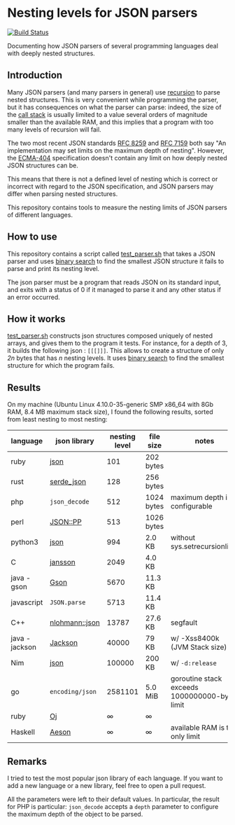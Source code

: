 # Nesting levels for JSON parsers
[![Build Status](https://travis-ci.org/lovasoa/bad_json_parsers.svg?branch=master)](https://travis-ci.org/lovasoa/bad_json_parsers)

Documenting how JSON parsers of several programming languages deal with deeply nested structures.

## Introduction

Many JSON parsers (and many parsers in general) use [recursion](https://en.wikipedia.org/wiki/Recursion_(computer_science))
to parse nested structures.
This is very convenient while programming the parser, but it has consequences on what the parser can parse:
indeed, the size of the [call stack](https://en.wikipedia.org/wiki/Call_stack) is usually limited to a value several orders of magnitude smaller
than the available RAM, and this implies that a program with too many levels of recursion will fail.

The two most recent JSON standards [RFC 8259](https://tools.ietf.org/html/rfc8259) and [RFC 7159](https://tools.ietf.org/html/rfc7159) both say "An implementation may set limits on the maximum depth of nesting". 
However, the [ECMA-404](http://www.ecma-international.org/publications/files/ECMA-ST/ECMA-404.pdf) specification
doesn't contain any limit on how deeply nested JSON structures can be. 

This means that there is not a defined level of nesting which is correct or incorrect with regard to the JSON specification, and JSON parsers may differ when parsing nested structures.

This repository contains tools to measure the nesting limits of JSON parsers of different languages.

## How to use

This repository contains a script called [test_parser.sh](test_parser.sh) that takes a JSON parser and uses [binary search](https://en.wikipedia.org/wiki/Binary_search_algorithm) to find the smallest JSON structure it fails to parse and print its nesting level.

The json parser must be a program that reads JSON on its standard input, and exits with a status of 0 if it managed to parse it and any other status if an error occurred.

## How it works

[test_parser.sh](test_parser.sh) constructs json structures composed uniquely of nested arrays, and gives them to the program it tests. For instance, for a depth of 3, it builds the following json : `[[[]]]`. This allows to create a structure of only *2n* bytes that has *n* nesting levels.
It uses [binary search](https://en.wikipedia.org/wiki/Binary_search_algorithm) to find the smallest structure for which the program fails.

## Results

On my machine (Ubuntu Linux 4.10.0-35-generic SMP x86_64 with 8Gb RAM, 8.4 MB maximum stack size),
I found the following results, sorted from least nesting to most nesting:

language        | json library                                                | nesting level | file size     | notes                         |
----------------| ----------------------------------------------------------- | ------------- | ------------- | ----------------------------- |
ruby            | [json](https://rubygems.org/gems/json/versions/1.8.3)       | 101           | 202 bytes     |
rust            | [serde_json](https://docs.serde.rs/serde_json/)             | 128           | 256 bytes     |
php             | `json_decode`                                               | 512           | 1024 bytes    | maximum depth is configurable |
perl            | [JSON::PP](https://perldoc.perl.org/JSON/PP.html)           | 513           | 1026 bytes    |
python3         | [json](https://docs.python.org/3/library/json.html)         | 994           | 2.0 KB        | without sys.setrecursionlimit
C               | [jansson](https://jansson.readthedocs.io/)                  | 2049          | 4.0 KB        | 
java - gson     | [Gson](https://github.com/google/gson)                      | 5670          | 11.3 KB       |
javascript      | `JSON.parse`                                                | 5713          | 11.4 KB       |
C++             | [nlohmann::json](https://github.com/nlohmann/json)          | 13787         | 27.6 KB       | segfault
java - jackson  | [Jackson](https://github.com/FasterXML/jackson-core)        | 40000         | 79 KB         | w/ -Xss8400k (JVM Stack size)
Nim             | [json](https://nim-lang.org/docs/json.html)                 | 100000        | 200 KB        | w/ `-d:release`
go              | `encoding/json`                                             | 2581101       | 5.0 MiB       | goroutine stack exceeds 1000000000-byte limit
ruby            | [Oj](https://github.com/ohler55/oj)                         | ∞             | ∞             |
Haskell         | [Aeson](https://hackage.haskell.org/package/aeson)          | ∞             | ∞             | available RAM is the only limit


## Remarks

I tried to test the most popular json library of each language. If you want to add a new language or a new library,
feel free to open a pull request.

All the parameters were left to their default values. In particular, the result
for PHP is particular: `json_decode` accepts a `depth` parameter to configure
the maximum depth of the object to be parsed.
